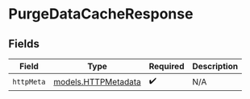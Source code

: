 # PurgeDataCacheResponse


## Fields

| Field                                            | Type                                             | Required                                         | Description                                      |
| ------------------------------------------------ | ------------------------------------------------ | ------------------------------------------------ | ------------------------------------------------ |
| `httpMeta`                                       | [models.HTTPMetadata](../models/httpmetadata.md) | :heavy_check_mark:                               | N/A                                              |